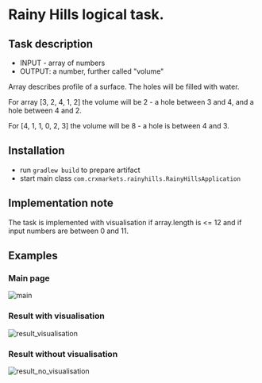 

<h1> Rainy Hills logical task.</h1>

<h2>Task description</h2>

* INPUT - array of numbers
* OUTPUT: a number, further called "volume"

Array describes profile of a surface. The holes will be filled with water.

For array [3, 2, 4, 1, 2] the volume will be 2 - a hole between 3 and 4, and a hole between 4 and 2.

For [4, 1, 1, 0, 2, 3] the volume will be 8 - a hole is between 4 and 3.

<h2>Installation</h2>

* run `gradlew build` to prepare artifact
* start main class `com.crxmarkets.rainyhills.RainyHillsApplication`

<h2>Implementation note</h2>

The task is implemented with visualisation if array.length is <= 12 and if input numbers are between 0 and 11.

<h2>Examples</h2>
<h3>Main page</h3>

![main](https://user-images.githubusercontent.com/8960532/51268424-261ffa80-19d1-11e9-8790-ffca2ecd8998.JPG)

<h3>Result with visualisation</h3>

![result_visualisation](https://user-images.githubusercontent.com/8960532/51268891-1a810380-19d2-11e9-9cf3-3234c0f85e99.JPG)

<h3>Result without visualisation</h3>

![result_no_visualisation](https://user-images.githubusercontent.com/8960532/51268688-c24a0180-19d1-11e9-9822-af075521d437.JPG)
